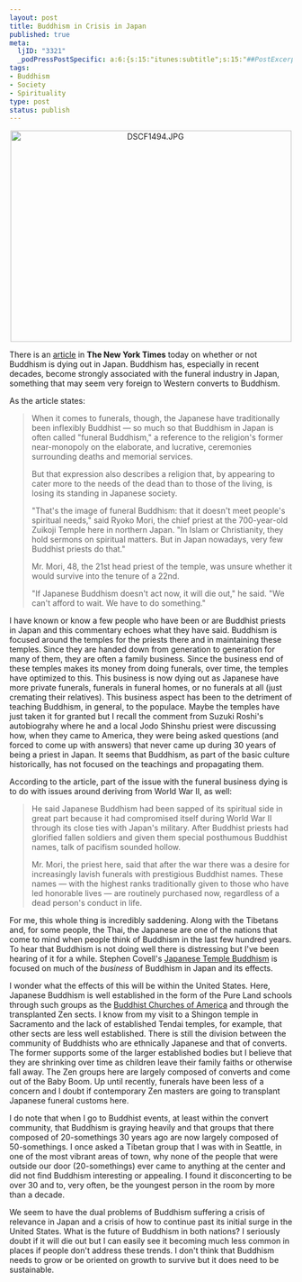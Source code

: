 ```yaml
--- 
layout: post
title: Buddhism in Crisis in Japan
published: true
meta: 
  ljID: "3321"
  _podPressPostSpecific: a:6:{s:15:"itunes:subtitle";s:15:"##PostExcerpt##";s:14:"itunes:summary";s:15:"##PostExcerpt##";s:15:"itunes:keywords";s:17:"##WordPressCats##";s:13:"itunes:author";s:10:"##Global##";s:15:"itunes:explicit";s:2:"No";s:12:"itunes:block";s:2:"No";}
tags: 
- Buddhism
- Society
- Spirituality
type: post
status: publish
---
```

<p align="center"><a href="http://www.flickr.com/photos/albill/1495209868/" title="DSCF1494.JPG by albill, on Flickr"><img src="http://farm3.static.flickr.com/2173/1495209868_08db477d29.jpg" width="500" height="375" alt="DSCF1494.JPG" /></a></p>
There is an <a href="http://www.nytimes.com/2008/07/14/world/asia/14japan.html">article</a> in <strong>The New York Times</strong> today on whether or not Buddhism is dying out in Japan. Buddhism has, especially in recent decades, become strongly associated with the funeral industry in Japan, something that may seem very foreign to Western converts to Buddhism.

As the article states:
<blockquote>When it comes to funerals, though, the Japanese have traditionally been inflexibly Buddhist — so much so that Buddhism in Japan is often called "funeral Buddhism," a reference to the religion's former near-monopoly on the elaborate, and lucrative, ceremonies surrounding deaths and memorial services.

But that expression also describes a religion that, by appearing to cater more to the needs of the dead than to those of the living, is losing its standing in Japanese society.

"That's the image of funeral Buddhism: that it doesn't meet people's spiritual needs," said Ryoko Mori, the chief priest at the 700-year-old Zuikoji Temple here in northern Japan. "In Islam or Christianity, they hold sermons on spiritual matters. But in Japan nowadays, very few Buddhist priests do that."

Mr. Mori, 48, the 21st head priest of the temple, was unsure whether it would survive into the tenure of a 22nd.

"If Japanese Buddhism doesn't act now, it will die out," he said. "We can't afford to wait. We have to do something."</blockquote>

I have known or know a few people who have been or are Buddhist priests in Japan and this commentary echoes what they have said. Buddhism is focused around the temples for the priests there and in maintaining these temples. Since they are handed down from generation to generation for many of them, they are often a family business. Since the business end of these temples makes its money from doing funerals, over time, the temples have optimized to this. This business is now dying out as Japanese have more private funerals, funerals in funeral homes, or no funerals at all (just cremating their relatives). This business aspect has been to the detriment of teaching Buddhism, in general, to the populace. Maybe the temples have just taken it for granted but I recall the comment from Suzuki Roshi's autobiograhy where he and a local Jodo Shinshu priest were discussing how, when they came to America, they were being asked questions (and forced to come up with answers) that never came up during 30 years of being a priest in Japan. It seems that Buddhism, as part of the basic culture historically, has not focused on the teachings and propagating them.

According to the article, part of the issue with the funeral business dying is to do with issues around deriving from World War II, as well:
<blockquote>He said Japanese Buddhism had been sapped of its spiritual side in great part because it had compromised itself during World War II through its close ties with Japan's military. After Buddhist priests had glorified fallen soldiers and given them special posthumous Buddhist names, talk of pacifism sounded hollow.

Mr. Mori, the priest here, said that after the war there was a desire for increasingly lavish funerals with prestigious Buddhist names. These names — with the highest ranks traditionally given to those who have led honorable lives — are routinely purchased now, regardless of a dead person's conduct in life.</blockquote>
For me, this whole thing is incredibly saddening. Along with the Tibetans and, for some people, the Thai, the Japanese are one of the nations that come to mind when people think of Buddhism in the last few hundred years. To hear that Buddhism is not doing well there is distressing but I've been hearing of it for a while. Stephen Covell's <a href="http://www.amazon.com/Japanese-Temple-Buddhism-Renunciation-Contemporary/dp/0824829670/">Japanese Temple Buddhism</a> is focused on much of the <em>business</em> of Buddhism in Japan and its effects.

I wonder what the effects of this will be within the United States. Here, Japanese Buddhism is well established in the form of the Pure Land schools through such groups as the <a href="http://buddhistchurchesofamerica.org/home/">Buddhist Churches of America</a> and through the transplanted Zen sects. I know from my visit to a Shingon temple in Sacramento and the lack of established Tendai temples, for example, that other sects are less well established. There is still the division between the community of Buddhists who are ethnically Japanese and that of converts. The former supports some of the larger established bodies but I believe that they are shrinking over time as children leave their family faiths or otherwise fall away. The Zen groups here are largely composed of converts and come out of the Baby Boom. Up until recently, funerals have been less of a concern and I doubt if contemporary Zen masters are going to transplant Japanese funeral customs here. 

I do note that when I go to Buddhist events, at least within the convert community, that Buddhism is graying heavily and that groups that there composed of 20-somethings 30 years ago are now largely composed of 50-somethings. I once asked a Tibetan group that I was with in Seattle, in one of the most vibrant areas of town, why none of the people that were outside our door (20-somethings) ever came to anything at the center and did not find Buddhism interesting or appealing. I found it disconcerting to be over 30 and to, very often, be the youngest person in the room by more than a decade. 

We seem to have the dual problems of Buddhism suffering a crisis of relevance in Japan and a crisis of how to continue past its initial surge in the United States. What is the future of Buddhism in both nations? I seriously doubt if it will die out but I can easily see it becoming much less common in places if people don't address these trends. I don't think that Buddhism needs to grow or be oriented on growth to survive but it does need to be sustainable.
